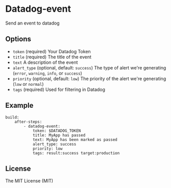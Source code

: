 # Datadog-event

Send an event to datadog

## Options

 - `token` (required) Your Datadog Token
 - `title` (required) The title of the event
 - `text` A description of the event
 - `alert_type` (optional, default: `success`) The type of alert we're generating (`error`, `warning`, `info`, or `success`)
 - `priority` (optional, default: `low`) The priority of the alert we're generating (`low` or `normal`)
 - `tags` (required) Used for filtering in Datadog

## Example

    build:
        after-steps:
            - datadog-event:
                token: $DATADOG_TOKEN
                title: MyApp has passed
                text: MyApp has been marked as passed
                alert_type: success
                priority: low
                tags: result:success target:production

## License

The MIT License (MIT)
